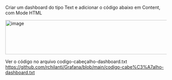 Criar um dashboard do tipo Text e adicionar o código abaixo em Content, com Mode HTML

<img width="1136" height="107" alt="image" src="https://github.com/user-attachments/assets/2e3989ce-02be-4164-bc44-0b90cb2b156b" />


  Ver o código no arquivo codigo-cabeçalho-dashboard.txt
  https://github.com/rchilanti/Grafana/blob/main/codigo-cabe%C3%A7alho-dashboard.txt
